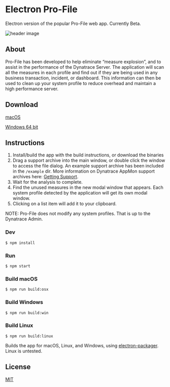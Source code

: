 # Electron Pro-File 

Electron version of the popular Pro-File web app. Currently Beta.

![header image](https://raw.githubusercontent.com/areknow/electron-profile/master/git-header.jpg)


## About

Pro-File has been developed to help eliminate “measure explosion”, and to assist in the performance of the Dynatrace Server. The application will scan all the measures in each profile and find out if they are being used in any business transaction, incident, or dashboard. This information can then be used to clean up your system profile to reduce overhead and maintain a high performance server.


## Download
[macOS](http://pro-file.site/dist/Pro-File.dmg)

[Windows 64 bit](http://pro-file.site/dist/Pro-File-win32-x64.zip)


## Instructions
1. Install/build the app with the build instructions, or download the binaries 
2. Drag a support archive into the main window, or double click the window to access the file dialog. An example support archive has been included in the ```/example``` dir. More information on Dynatrace AppMon support archives here: [Getting Support](https://community.dynatrace.com/community/display/DOCDT63/Getting+Support).
3. Wait for the analysis to complete.
4. Find the unused measures in the new modal window that appears. Each system profile detected by the application will get its own modal window.
5. Clicking on a list item will add it to your clipboard. 

NOTE: Pro-File does not modify any system profiles. That is up to the Dynatrace Admin.


### Dev

```
$ npm install
```

### Run

```
$ npm start
```

### Build macOS

```
$ npm run build:osx
```

### Build Windows

```
$ npm run build:win
```

### Build Linux

```
$ npm run build:linux
```

Builds the app for macOS, Linux, and Windows, using [electron-packager](https://github.com/electron-userland/electron-packager). Linux is untested.


## License

[MIT](https://github.com/areknow/electron-profile/blob/master/license)
